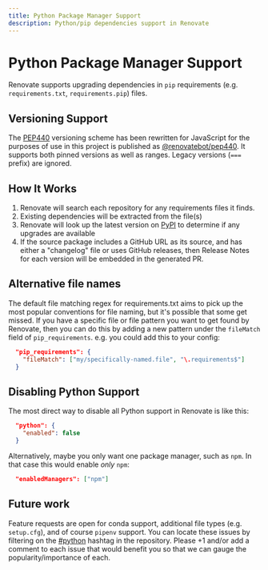 ```yaml
---
title: Python Package Manager Support
description: Python/pip dependencies support in Renovate
---
```


# Python Package Manager Support

Renovate supports upgrading dependencies in `pip` requirements (e.g. `requirements.txt`, `requirements.pip`) files.

## Versioning Support

The [PEP440](https://www.python.org/dev/peps/pep-0440/) versioning scheme has been rewritten for JavaScript for the purposes of use in this project is published as [@renovatebot/pep440](https://github.com/renovatebot/pep440). It supports both pinned versions as well as ranges. Legacy versions (`===` prefix) are ignored.

## How It Works

1.  Renovate will search each repository for any requirements files it finds.
2.  Existing dependencies will be extracted from the file(s)
3.  Renovate will look up the latest version on [PyPI](https://pypi.org/) to determine if any upgrades are available
4.  If the source package includes a GitHub URL as its source, and has either a "changelog" file or uses GitHub releases, then Release Notes for each version will be embedded in the generated PR.

## Alternative file names

The default file matching regex for requirements.txt aims to pick up the most popular conventions for file naming, but it's possible that some get missed. If you have a specific file or file pattern you want to get found by Renovate, then you can do this by adding a new pattern under the `fileMatch` field of `pip_requirements`. e.g. you could add this to your config:

```json
  "pip_requirements": {
    "fileMatch": ["my/specifically-named.file", "\.requirements$"]
  }
```

## Disabling Python Support

The most direct way to disable all Python support in Renovate is like this:

```json
  "python": {
    "enabled": false
  }
```

Alternatively, maybe you only want one package manager, such as `npm`. In that case this would enable _only_ `npm`:

```json
  "enabledManagers": ["npm"]
```

## Future work

Feature requests are open for conda support, additional file types (e.g. `setup.cfg`), and of course `pipenv` support. You can locate these issues by filtering on the [#python](https://github.com/renovatebot/renovate/issues?q=is%3Aissue+is%3Aopen+sort%3Aupdated-desc+label%3A%23python) hashtag in the repository. Please +1 and/or add a comment to each issue that would benefit you so that we can gauge the popularity/importance of each.
